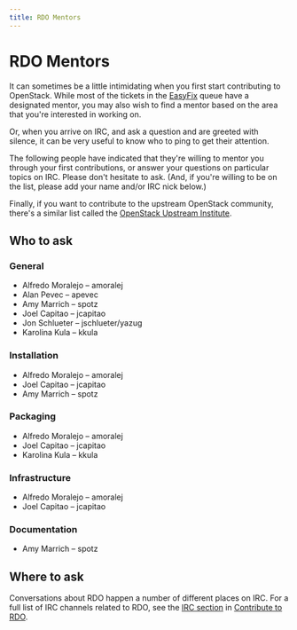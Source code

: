 ```yaml
---
title: RDO Mentors
---
```


# RDO Mentors

It can sometimes be a little intimidating when you first start
contributing to OpenStack. While most of the tickets in the
[EasyFix](https://github.com/redhat-openstack/easyfix) queue have a
designated mentor, you may also wish to find a mentor based on the area
that you're interested in working on.

Or, when you arrive on IRC, and ask a question and are greeted with
silence, it can be very useful to know who to ping to get their
attention.

The following people have indicated that they're willing to mentor you
through your first contributions, or answer your questions on particular
topics on IRC. Please don't hesitate to ask. (And, if
you're willing to be on the list, please add your name and/or
IRC nick below.)

Finally, if you want to contribute to the upstream OpenStack community,
there's a similar list called the [OpenStack Upstream
Institute](https://wiki.openstack.org/wiki/OpenStack_Upstream_Institute).

## Who to ask

### General

- Alfredo Moralejo &ndash; amoralej
- Alan Pevec &ndash; apevec
- Amy Marrich &ndash; spotz
- Joel Capitao &ndash; jcapitao
- Jon Schlueter &ndash; jschlueter/yazug
- Karolina Kula &ndash; kkula

### Installation

- Alfredo Moralejo &ndash; amoralej
- Joel Capitao &ndash; jcapitao
- Amy Marrich &ndash; spotz

### Packaging

- Alfredo Moralejo &ndash; amoralej
- Joel Capitao &ndash; jcapitao
- Karolina Kula &ndash; kkula

### Infrastructure

- Alfredo Moralejo &ndash; amoralej
- Joel Capitao &ndash; jcapitao

### Documentation

- Amy Marrich &ndash; spotz

## Where to ask

Conversations about RDO happen a number of different places on IRC. For a full list of IRC channels related to RDO, see the [IRC section](/contribute/#irc-channels) in [Contribute to RDO](/contribute/).
